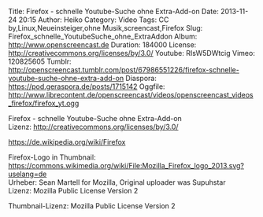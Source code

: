 Title: Firefox - schnelle Youtube-Suche ohne Extra-Add-on
Date: 2013-11-24 20:15
Author: Heiko
Category: Video
Tags: CC by,Linux,Neueinsteiger,ohne Musik,screencast,Firefox
Slug: Firefox_schnelle_YoutubeSuche_ohne_ExtraAddon
Album: http://www.openscreencast.de
Duration: 184000
License: http://creativecommons.org/licenses/by/3.0/
Youtube: RIsW5DWtcig
Vimeo: 120825605
Tumblr: http://openscreencast.tumblr.com/post/67986551226/firefox-schnelle-youtube-suche-ohne-extra-add-on
Diaspora: https://pod.geraspora.de/posts/1715142
Oggfile: http://www.librecontent.de/openscreencast/videos/openscreencast_videos_firefox/firefox_yt.ogg

Firefox - schnelle Youtube-Suche ohne Extra-Add-on  
Lizenz: <http://creativecommons.org/licenses/by/3.0/>  
  
<https://de.wikipedia.org/wiki/Firefox>  
  
Firefox-Logo in Thumbnail:  
<https://commons.wikimedia.org/wiki/File:Mozilla_Firefox_logo_2013.svg?uselang=de>  
Urheber: Sean Martell for Mozilla, Original uploader was Supuhstar  
Lizenz: Mozilla Public License Version 2  
  
Thumbnail-Lizenz: Mozilla Public License Version 2

